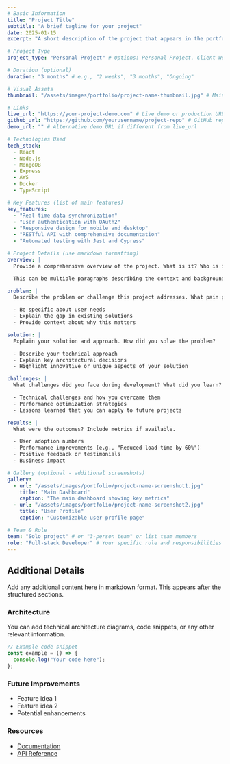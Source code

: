 ```yaml
---
# Basic Information
title: "Project Title"
subtitle: "A brief tagline for your project"
date: 2025-01-15
excerpt: "A short description of the project that appears in the portfolio grid (150 characters max recommended)"

# Project Type
project_type: "Personal Project" # Options: Personal Project, Client Work, Open Source, Team Project, Freelance

# Duration (optional)
duration: "3 months" # e.g., "2 weeks", "3 months", "Ongoing"

# Visual Assets
thumbnail: "/assets/images/portfolio/project-name-thumbnail.jpg" # Main project image (recommended: 800x600px)

# Links
live_url: "https://your-project-demo.com" # Live demo or production URL
github_url: "https://github.com/yourusername/project-repo" # GitHub repository
demo_url: "" # Alternative demo URL if different from live_url

# Technologies Used
tech_stack:
  - React
  - Node.js
  - MongoDB
  - Express
  - AWS
  - Docker
  - TypeScript

# Key Features (list of main features)
key_features:
  - "Real-time data synchronization"
  - "User authentication with OAuth2"
  - "Responsive design for mobile and desktop"
  - "RESTful API with comprehensive documentation"
  - "Automated testing with Jest and Cypress"

# Project Details (use markdown formatting)
overview: |
  Provide a comprehensive overview of the project. What is it? Who is it for? What problem does it solve?

  This can be multiple paragraphs describing the context and background of the project.

problem: |
  Describe the problem or challenge this project addresses. What pain points were you trying to solve?

  - Be specific about user needs
  - Explain the gap in existing solutions
  - Provide context about why this matters

solution: |
  Explain your solution and approach. How did you solve the problem?

  - Describe your technical approach
  - Explain key architectural decisions
  - Highlight innovative or unique aspects of your solution

challenges: |
  What challenges did you face during development? What did you learn?

  - Technical challenges and how you overcame them
  - Performance optimization strategies
  - Lessons learned that you can apply to future projects

results: |
  What were the outcomes? Include metrics if available.

  - User adoption numbers
  - Performance improvements (e.g., "Reduced load time by 60%")
  - Positive feedback or testimonials
  - Business impact

# Gallery (optional - additional screenshots)
gallery:
  - url: "/assets/images/portfolio/project-name-screenshot1.jpg"
    title: "Main Dashboard"
    caption: "The main dashboard showing key metrics"
  - url: "/assets/images/portfolio/project-name-screenshot2.jpg"
    title: "User Profile"
    caption: "Customizable user profile page"

# Team & Role
team: "Solo project" # or "3-person team" or list team members
role: "Full-stack Developer" # Your specific role and responsibilities
---
```


## Additional Details

Add any additional content here in markdown format. This appears after the structured sections.

### Architecture

You can add technical architecture diagrams, code snippets, or any other relevant information.

```javascript
// Example code snippet
const example = () => {
  console.log("Your code here");
};
```

### Future Improvements

- Feature idea 1
- Feature idea 2
- Potential enhancements

### Resources

- [Documentation](https://example.com)
- [API Reference](https://example.com/api)
